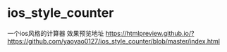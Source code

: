 # ios_style_counter
一个ios风格的计算器
效果预览地址 https://htmlpreview.github.io/?https://github.com/yaoyao0127/ios_style_counter/blob/master/index.html
